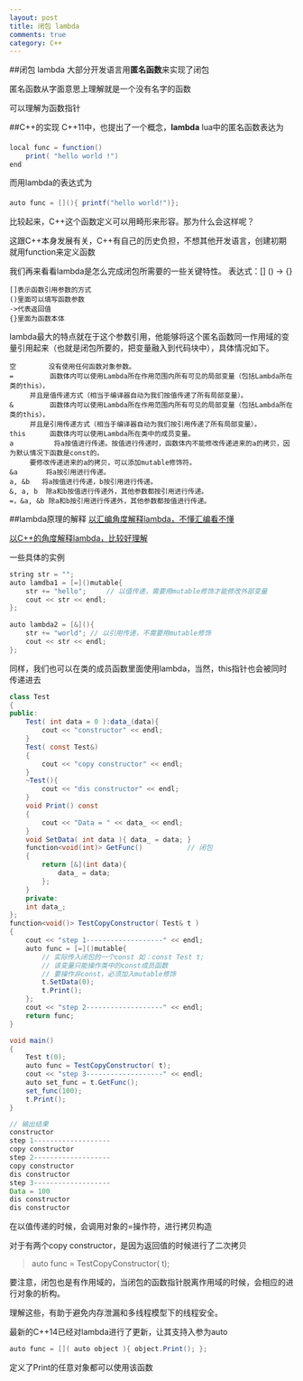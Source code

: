 ```yaml
---
layout: post
title: 闭包 lambda
comments: true
category: C++
---
```

##闭包 lambda
大部分开发语言用**匿名函数**来实现了闭包

匿名函数从字面意思上理解就是一个没有名字的函数

可以理解为函数指针

<!--more-->

##C++的实现
C++11中，也提出了一个概念，**lambda**
lua中的匿名函数表达为 
####
```java
local func = function()
	print( "hello world !")
end
```
而用lambda的表达式为
####
```java
auto func = [](){ printf("hello world!")};
```
比较起来，C++这个函数定义可以用畸形来形容。那为什么会这样呢？

这跟C++本身发展有关，C++有自己的历史负担，不想其他开发语言，创建初期就用function来定义函数

我们再来看看lambda是怎么完成闭包所需要的一些关键特性。
表达式：[] () -> {}

	[]表示函数引用参数的方式
	()里面可以填写函数参数	
	->代表返回值
	{}里面为函数本体	

lambda最大的特点就在于这个参数引用，他能够将这个匿名函数同一作用域的变量引用起来（也就是闭包所要的，把变量融入到代码块中），具体情况如下。

	空        没有使用任何函数对象参数。
	=         函数体内可以使用Lambda所在作用范围内所有可见的局部变量（包括Lambda所在类的this），
		 并且是值传递方式（相当于编译器自动为我们按值传递了所有局部变量）。
	&         函数体内可以使用Lambda所在作用范围内所有可见的局部变量（包括Lambda所在类的this），
		 并且是引用传递方式（相当于编译器自动为我们按引用传递了所有局部变量）。
	this      函数体内可以使用Lambda所在类中的成员变量。
	a          将a按值进行传递。按值进行传递时，函数体内不能修改传递进来的a的拷贝，因为默认情况下函数是const的。
		 要修改传递进来的a的拷贝，可以添加mutable修饰符。
	&a       将a按引用进行传递。
	a, &b   将a按值进行传递，b按引用进行传递。
	&, a, b  除a和b按值进行传递外，其他参数都按引用进行传递。
	=，&a, &b 除a和b按引用进行传递外，其他参数都按值进行传递。

##lambda原理的解释
[以汇编角度解释lambda，不懂汇编看不懂](http://my.oschina.net/ybusad/blog/277840)

[以C++的角度解释lambda，比较好理解](http://blog.csdn.net/zhangxiangdavaid/article/details/44064765)

一些具体的实例

```java
string str = "";
auto lamdba1 = [=]()mutable{
	str += "hello";		// 以值传递，需要用mutable修饰才能修改外部变量
	cout << str << endl;	
};
 
auto lambda2 = [&](){
	str += "world";	// 以引用传递，不需要用mutable修饰
	cout << str << endl;
};
```
同样，我们也可以在类的成员函数里面使用lambda，当然，this指针也会被同时传递进去

```java
class Test
{
public:
	Test( int data = 0 ):data_(data){
		cout << "constructor" << endl;
	}
	Test( const Test&)
	{
		cout << "copy constructor" << endl;
	}
	~Test(){
		cout << "dis constructor" << endl;
	}
	void Print() const
	{
		cout << "Data = " << data_ << endl;
	}
	void SetData( int data ){ data_ = data; }
	function<void(int)> GetFunc() 			// 闭包
	{
		return [&](int data){
			data_ = data;
		};
	}
	private:
	int data_;
};
function<void()> TestCopyConstructor( Test& t )
{
	cout << "step 1-------------------" << endl;
	auto func = [=]()mutable{
		// 实际传入闭包的一个const 如：const Test t;
		// 该变量只能操作类中的const成员函数
		// 要操作非const，必须加入mutable修饰
		t.SetData(0);	
		t.Print();
	};
	cout << "step 2-------------------" << endl;
	return func;
}

void main()
{
	Test t(0);
	auto func = TestCopyConstructor( t);
	cout << "step 3-------------------" << endl;
	auto set_func = t.GetFunc();
	set_func(100);
	t.Print();
}

// 输出结果
constructor
step 1-------------------
copy constructor
step 2-------------------
copy constructor
dis constructor
step 3-------------------
Data = 100
dis constructor
dis constructor
```
在以值传递的时候，会调用对象的=操作符，进行拷贝构造

对于有两个copy constructor，是因为返回值的时候进行了二次拷贝

>auto func = TestCopyConstructor( t);

要注意，闭包也是有作用域的，当闭包的函数指针脱离作用域的时候，会相应的进行对象的析构。

理解这些，有助于避免内存泄漏和多线程模型下的线程安全。

最新的C++14已经对lambda进行了更新，让其支持入参为auto

```java
auto func = []( auto object ){ object.Print(); };
```

定义了Print的任意对象都可以使用该函数






